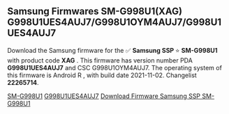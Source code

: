 <h2>Samsung Firmwares SM-G998U1(XAG) G998U1UES4AUJ7/G998U1OYM4AUJ7/G998U1UES4AUJ7</h2>
Download the Samsung firmware for the ✅ <strong>Samsung SSP </strong> ⭐ <strong>SM-G998U1</strong> with product code <strong>XAG</strong> . This firmware has version number PDA <strong>G998U1UES4AUJ7</strong> and CSC G998U1OYM4AUJ7. The operating system of this firmware is Android R , with build date 2021-11-02. Changelist <strong>22265714</strong>.


[SM-G998U1](https://samfirm.shop/samsung/model/SM-G998U1)
[G998U1UES4AUJ7](https://samfirm.shop/samsung/pda/G998U1UES4AUJ7)
[Download Firmware Samsung SSP SM-G998U1](https://samfirm.shop/samsung/firmware/470457)
